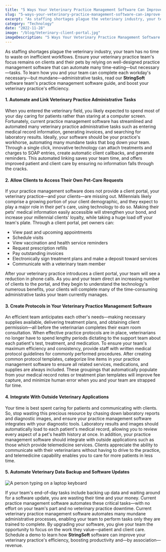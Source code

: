 ```yaml
---
title: "5 Ways Your Veterinary Practice Management Software Can Improve Efficiency"
slug: "5-ways-your-veterinary-practice-management-software-can-improve-efficiency"
excerpt: "As staffing shortages plague the veterinary industry, your team has no time to waste on inefficient workflows. Ensure your veterinary practice team's focus remains on clients and their pets by rely…"
category: "Technology"
date: "2022-11-28"
image: "/blog/Veterinary-client-portal.jpg"
imageDescription: "5 Ways Your Veterinary Practice Management Software Can Improve Efficiency"
---
```

As staffing shortages plague the veterinary industry, your team has no time to waste on inefficient workflows. Ensure your veterinary practice team's focus remains on clients and their pets by relying on well-designed practice management software that can automate many time-eating—but necessary—tasks. To learn how you and your team can complete each workday's necessary—but mundane—administrative tasks, read our **StringSoft** software team's practice management software guide, and boost your veterinary practice's efficiency.

#### 1. Automate and Link Veterinary Practice Administrative Tasks

When you entered the veterinary field, you likely expected to spend most of your day caring for patients rather than staring at a computer screen. Fortunately, current practice management software has streamlined and automated many veterinary practice administrative tasks such as entering medical record information, generating invoices, and searching for laboratory results. Ideally, your software should be your practice's workhorse, automating many mundane tasks that bog down your team. Through a single click, innovative technology can attach treatments and charges to SOAP entries, create automatic client callbacks, and generate reminders. This automated linking saves your team time, and offers improved patient and client care by ensuring no information falls through the cracks.

#### 2. Allow Clients to Access Their Own Pet-Care Requests

If your practice management software does not provide a client portal, your veterinary practice—and your clients—are missing out. Millennials likely comprise a growing portion of your client demographic, and they expect to play a major role in their pet's care, using technology to do so. Making their pets' medical information easily accessible will strengthen your bond, and increase your millennial clients' loyalty, while taking a huge load off your team's plate. Through a client portal, pet owners can:

- View past and upcoming appointments
- Schedule visits
- View vaccination and health service reminders
- Request prescription refills
- Pay outstanding invoices
- Electronically sign treatment plans and make a deposit toward services
- Communicate with a veterinary team member

After your veterinary practice introduces a client portal, your team will see a reduction in phone calls. As you and your team direct an increasing number of clients to the portal, and they begin to understand the technology's numerous benefits, your clients will complete many of the time-consuming administrative tasks your team currently manages.

#### 3. Create Protocols in Your Veterinary Practice Management Software

An efficient team anticipates each other's needs—making necessary supplies available, delivering treatment plans, and obtaining client permission—all before the veterinarian completes their exam room consultation. When effective practice protocols are in place, veterinarians no longer have to spend lengthy periods dictating to the support team about each patient's test, treatment, and medication. To ensure your team's maximum efficiency and consistency, provide staff with written medical protocol guidelines for commonly performed procedures. After creating common protocol templates, categorize line items in your practice management software to ensure all related services, medications, and supplies are always included. These groupings that automatically populate from your medical record notes or treatment plan templates will improve fee capture, and minimize human error when you and your team are strapped for time.

#### 4. Integrate With Outside Veterinary Applications

Your time is best spent caring for patients and communicating with clients. So, stop wasting this precious resource by chasing down laboratory reports and diagnostic images, and ensure your practice management software integrates with your diagnostic tools. Laboratory results and images should automatically load to each patient's medical record, allowing you to review every aspect of a pet's health history at once. In addition, your practice management software should integrate with outside applications such as those which provide telemedicine services. Clients appreciate the ability to communicate with their veterinarians without having to drive to the practice, and telemedicine capability enables you to care for more patients in less time.

#### 5. Automate Veterinary Data Backup and Software Updates

![A person typing on a laptop keyboard](/blog/Automate-veterinary-data-backup-and-software-updates.jpg)

If your team's end-of-day tasks include backing up data and waiting around for a software update, you are wasting their time and your money. Current practice management software automates these critical tasks—with no effort on your team's part and no veterinary practice downtime. Current veterinary practice management software automates many mundane administrative processes, enabling your team to perform tasks only they are trained to complete. By upgrading your software, you give your team the opportunity to focus on the work they value—patient and client care. Schedule a demo to learn how **StringSoft** software can improve your veterinary practice's efficiency, boosting productivity and—by association—revenue.